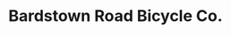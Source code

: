---
title: "Bardstown Road Bicycle Co."
url: /louisville/bardstown-road-bicycle-co/
shop: Fahrrad
---